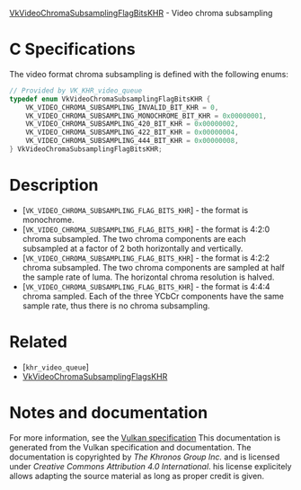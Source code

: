 [VkVideoChromaSubsamplingFlagBitsKHR](https://www.khronos.org/registry/vulkan/specs/1.3-extensions/man/html/VkVideoChromaSubsamplingFlagBitsKHR.html) - Video chroma subsampling

# C Specifications
The video format chroma subsampling is defined with the following enums:
```c
// Provided by VK_KHR_video_queue
typedef enum VkVideoChromaSubsamplingFlagBitsKHR {
    VK_VIDEO_CHROMA_SUBSAMPLING_INVALID_BIT_KHR = 0,
    VK_VIDEO_CHROMA_SUBSAMPLING_MONOCHROME_BIT_KHR = 0x00000001,
    VK_VIDEO_CHROMA_SUBSAMPLING_420_BIT_KHR = 0x00000002,
    VK_VIDEO_CHROMA_SUBSAMPLING_422_BIT_KHR = 0x00000004,
    VK_VIDEO_CHROMA_SUBSAMPLING_444_BIT_KHR = 0x00000008,
} VkVideoChromaSubsamplingFlagBitsKHR;
```

# Description
- [`VK_VIDEO_CHROMA_SUBSAMPLING_FLAG_BITS_KHR`] - the format is monochrome.
- [`VK_VIDEO_CHROMA_SUBSAMPLING_FLAG_BITS_KHR`] - the format is 4:2:0 chroma subsampled. The two chroma components are each subsampled at a factor of 2 both horizontally and vertically.
- [`VK_VIDEO_CHROMA_SUBSAMPLING_FLAG_BITS_KHR`] - the format is 4:2:2 chroma subsampled. The two chroma components are sampled at half the sample rate of luma. The horizontal chroma resolution is halved.
- [`VK_VIDEO_CHROMA_SUBSAMPLING_FLAG_BITS_KHR`] - the format is 4:4:4 chroma sampled. Each of the three YCbCr components have the same sample rate, thus there is no chroma subsampling.

# Related
- [`khr_video_queue`]
- [VkVideoChromaSubsamplingFlagsKHR]()

# Notes and documentation
For more information, see the [Vulkan specification](https://www.khronos.org/registry/vulkan/specs/1.3-extensions/html/vkspec.html)
This documentation is generated from the Vulkan specification and documentation.
The documentation is copyrighted by *The Khronos Group Inc.* and is licensed under *Creative Commons Attribution 4.0 International*.
his license explicitely allows adapting the source material as long as proper credit is given.
        